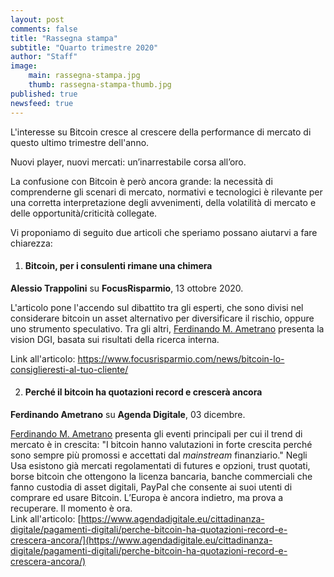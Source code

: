 ```yaml
---
layout: post
comments: false
title: "Rassegna stampa"
subtitle: "Quarto trimestre 2020" 
author: "Staff"
image:
    main: rassegna-stampa.jpg
    thumb: rassegna-stampa-thumb.jpg
published: true
newsfeed: true
---
```


L'interesse su Bitcoin cresce al crescere della performance di mercato di questo ultimo trimestre dell'anno.

Nuovi player, nuovi mercati: un’inarrestabile corsa all’oro.

La confusione con Bitcoin è però ancora grande: la necessità di comprenderne gli scenari di mercato, normativi e tecnologici è rilevante per una corretta interpretazione degli avvenimenti, della volatilità di mercato e delle opportunità/criticità collegate.

Vi proponiamo di seguito due articoli che speriamo possano aiutarvi a fare chiarezza:

1. #### **Bitcoin, per i consulenti rimane una chimera**

**Alessio Trappolini** su **FocusRisparmio**, 13 ottobre 2020.

L'articolo pone l'accendo sul dibattito tra gli esperti, che sono divisi nel considerare bitcoin un asset alternativo per diversificare il rischio, oppure uno strumento speculativo. Tra gli altri, [Ferdinando M. Ametrano](https://ametrano.net/) presenta la vision DGI, basata sui risultati della ricerca interna.

Link all'articolo: <https://www.focusrisparmio.com/news/bitcoin-lo-consiglieresti-al-tuo-cliente/>

2. #### **Perché il bitcoin ha quotazioni record e crescerà ancora**

**Ferdinando Ametrano** su **Agenda Digitale**, 03 dicembre.

[Ferdinando M. Ametrano](https://ametrano.net/) presenta gli eventi principali per cui il trend di mercato è in crescita: "I bitcoin hanno valutazioni in forte crescita perché sono sempre più promossi e accettati dal _mainstream_ finanziario." Negli Usa esistono già mercati regolamentati di futures e opzioni, trust quotati, borse bitcoin che ottengono la licenza bancaria, banche commerciali che fanno custodia di asset digitali, PayPal che consente ai suoi utenti di comprare ed usare Bitcoin. L’Europa è ancora indietro, ma prova a recuperare. Il momento è ora.<br>
Link all'articolo: [https://www.agendadigitale.eu/cittadinanza-digitale/pagamenti-digitali/perche-bitcoin-ha-quotazioni-record-e-crescera-ancora/](https://www.agendadigitale.eu/cittadinanza-digitale/pagamenti-digitali/perche-bitcoin-ha-quotazioni-record-e-crescera-ancora/)
